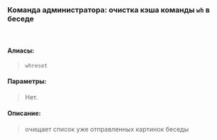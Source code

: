 ### **Команда администратора: очистка кэша команды `wh` в беседе**
<br>

#### **Алиасы**:
> `whreset`

#### **Параметры**:
> Нет.


#### **Описание**:
> очищает список уже отправленных картинок беседы
